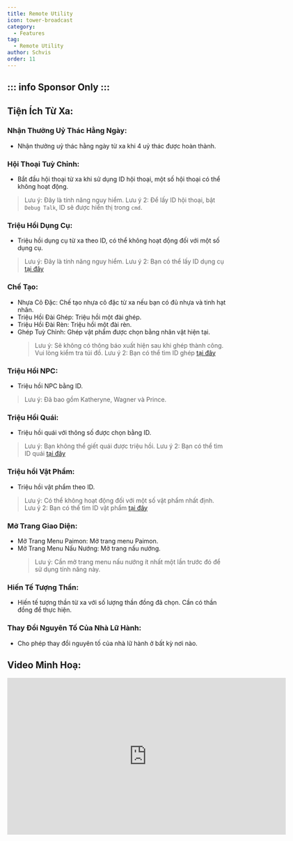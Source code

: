 ```yaml
---
title: Remote Utility
icon: tower-broadcast
category:
  - Features
tag:
  - Remote Utility
author: Schvis
order: 11
---
```

::: info Sponsor Only
:::
---
## Tiện Ích Từ Xa:
### Nhận Thưởng Uỷ Thác Hằng Ngày:
- Nhận thưởng uỷ thác hằng ngày từ xa khi 4 uỷ thác được hoàn thành.
### Hội Thoại Tuỳ Chỉnh:
- Bắt đầu hội thoại từ xa khi sử dụng ID hội thoại, một số hội thoại có thể không hoạt động.
> Lưu ý: Đây là tính năng nguy hiểm.
> Lưu ý 2: Để lấy ID hội thoại, bật `Debug Talk`, ID sẽ được hiển thị trong `cmd`.
### Triệu Hồi Dụng Cụ:
- Triệu hồi dụng cụ từ xa theo ID, có thể không hoạt động đối với một số dụng cụ.
> Lưu ý: Đây là tính năng nguy hiểm.
> Lưu ý 2: Bạn có thể lấy ID dụng cụ [tại đây](https://github.com/jie65535/GrasscutterCommandGenerator/blob/main/Source/GrasscutterTools/Resources/en-us/Gadget.txt)
### Chế Tạo:
- Nhựa Cô Đặc: Chế tạo nhựa cô đặc từ xa nếu bạn có đủ nhựa và tinh hạt nhân.
- Triệu Hồi Đài Ghép: Triệu hồi một đài ghép.
- Triệu Hồi Đài Rèn: Triệu hồi một đài rèn.
- Ghép Tuỳ Chỉnh: Ghép vật phẩm được chọn bằng nhân vật hiện tại.
    > Lưu ý: Sẽ không có thông báo xuất hiện sau khi ghép thành công. Vui lòng kiểm tra túi đồ.
    > Lưu ý 2: Bạn có thể tìm ID ghép [tại đây](https://github.com/jie65535/GrasscutterCommandGenerator/blob/main/Source/GrasscutterTools/Resources/en-us/Item.txt)
### Triệu Hồi NPC:
- Triệu hồi NPC bằng ID.
> Lưu ý: Đã bao gồm Katheryne, Wagner và Prince.
### Triệu Hồi Quái:
- Triệu hồi quái với thông số được chọn bằng ID.
> Lưu ý: Bạn không thể giết quái được triệu hồi.
> Lưu ý 2: Bạn có thể tìm ID quái [tại đây](https://github.com/jie65535/GrasscutterCommandGenerator/blob/main/Source/GrasscutterTools/Resources/en-us/Monsters.txt)
### Triệu hồi Vật Phẩm:
- Triệu hồi vật phẩm theo ID.
> Lưu ý: Có thể không hoạt động đối với một số vật phẩm nhất định.
> Lưu ý 2: Bạn có thể tìm ID vật phẩm [tại đây](https://github.com/jie65535/GrasscutterCommandGenerator/blob/main/Source/GrasscutterTools/Resources/en-us/Item.txt)
### Mở Trang Giao Diện:
- Mở Trang Menu Paimon: Mở trang menu Paimon.
- Mở Trang Menu Nấu Nướng: Mở trang nấu nướng.
    > Lưu ý: Cần mở trang menu nấu nướng ít nhất một lần trước đó để sử dụng tính năng này.
### Hiến Tế Tượng Thần:
- Hiến tế tượng thần từ xa với số lượng thần đồng đã chọn. Cần có thần đồng để thực hiện.
### Thay Đổi Nguyên Tố Của Nhà Lữ Hành:
- Cho phép thay đổi nguyên tố của nhà lữ hành ở bất kỳ nơi nào.

## Video Minh Hoạ:

<div class="iframe-container"><iframe width="640" height="360" src="https://www.youtube.com/embed/XGztUEy82sE?list=PL5eI1Tb64p56g27qfYk7VuFTz4FK6YrKa" title="Korepi - Remote Utilities (Sponsor)" frameborder="0" allow="accelerometer; autoplay; clipboard-write; encrypted-media; gyroscope; picture-in-picture; web-share" allowfullscreen></iframe></div>
